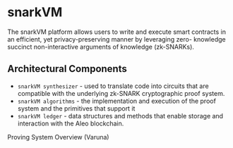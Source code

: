 # snarkVM
The snarkVM platform allows users to write and execute smart contracts in an efficient, yet privacy-preserving manner by leveraging zero- knowledge succinct non-interactive arguments of knowledge (zk-SNARKs).

## Architectural Components
- `snarkVM synthesizer` - used to translate code into circuits that are compatible with the underlying zk-SNARK cryptographic proof system.
- `snarkVM algorithms` - the implementation and execution of the proof system and the primitives that support it
- `snarkVM ledger` - data structures and methods that enable storage and interaction with the Aleo blockchain.

Proving System Overview (Varuna)
